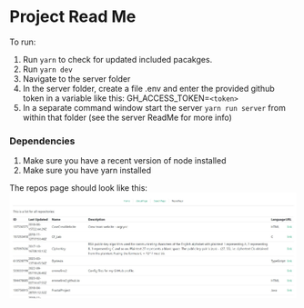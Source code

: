 # Project Read Me

To run: 
1. Run `yarn` to check for updated included pacakges.
2. Run `yarn dev`
3. Navigate to the server folder
4. In the server folder, create a file .env and enter the provided github token in a variable like this: GH_ACCESS_TOKEN=`<token>`
5. In a separate command window start the server `yarn run server` from within that folder (see the server ReadMe for more info)


### Dependencies
1. Make sure you have a recent version of node installed
2. Make sure you have yarn installed

The repos page should look like this: 
![alt text](reposPage.jpg "Repos Page")